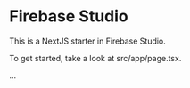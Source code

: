 # Firebase Studio

This is a NextJS starter in Firebase Studio.

To get started, take a look at src/app/page.tsx.






...




